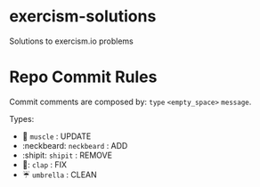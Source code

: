# exercism-solutions
Solutions to exercism.io problems

# Repo Commit Rules

Commit comments are composed by: `type` `<empty_space>` `message`.

Types:
- :muscle: `muscle` : UPDATE
- :neckbeard: `neckbeard` : ADD 
- :shipit: `shipit` : REMOVE
- :clap:: `clap` : FIX
- :umbrella: `umbrella` : CLEAN
